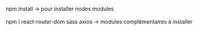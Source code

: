 npm install           -> pour installer nodes modules
<br>  
npm i react-router-dom sass axios         -> modules complémentaires à installer

